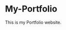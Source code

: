 # My-Portfolio
This is my Portfolio website.
         
        
       
           
       
  
     
  
         
 
       
   
 
